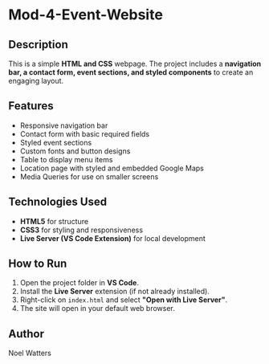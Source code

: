 ﻿# Mod-4-Event-Website

## Description
This is a simple **HTML and CSS** webpage. The project includes a **navigation bar, a contact form, event sections, and styled components** to create an engaging layout.  

## Features
- Responsive navigation bar  
- Contact form with basic required fields  
- Styled event sections  
- Custom fonts and button designs  
- Table to display menu items  
- Location page with styled and embedded Google Maps  
- Media Queries for use on smaller screens  

## Technologies Used
- **HTML5** for structure  
- **CSS3** for styling and responsiveness  
- **Live Server (VS Code Extension)** for local development  

## How to Run
1. Open the project folder in **VS Code**.  
2. Install the **Live Server** extension (if not already installed).  
3. Right-click on `index.html` and select **"Open with Live Server"**.  
4. The site will open in your default web browser.  

## Author
Noel Watters
